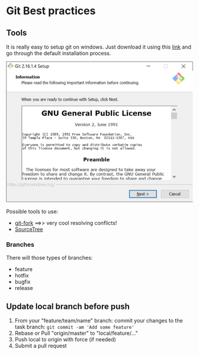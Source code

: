 # Git Best practices

## Tools

It is really easy to setup git on windows. Just download it using this [link](https://git-scm.com/) and go through the default installation process.

![Install](images/git.gif)

Possible tools to use:
* [git-fork](https://git-fork.com/) ==>> very cool resolving conflicts!
* [SourceTree](https://www.sourcetreeapp.com/)

### Branches
 There will those types of branches:
 * feature
 * hotfix
 * bugfix
 * release


## Update local branch before push

1. From your "feature/team/name" branch: commit your changes to the task branch: `git commit -am 'Add some feature'`
2. Rebase or Pull "origin/master" to "local/feature/..."
3. Push local to origin with force (if needed)
7. Submit a pull request
